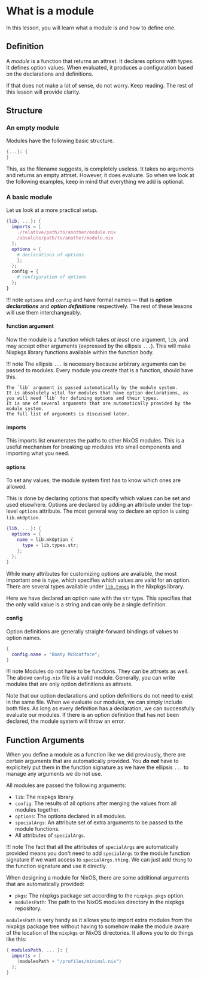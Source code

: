 # What is a module

In this lesson, you will learn what a module is and how to define one.

## Definition

A *module* is a function that returns an attrset.
It declares options with types.
It defines option values.
When evaluated, it produces a configuration based on the declarations and definitions.

If that does not make a lot of sense, do not worry.
Keep reading.
The rest of this lesson will provide clarity.

## Structure

### An empty module

Modules have the following basic structure.

```nix title="useless.nix"
{...}: {
}
```

This, as the filename suggests, is completely useless.
It takes no arguments and returns an empty attrset.
However, it does evaluate.
So when we look at the following examples, keep in mind that everything we add is optional.

### A basic module

Let us look at a more practical setup.

```nix title="default.nix"
{lib, ...}: {
  imports = [
    ./relative/path/to/another/module.nix
    /absolute/path/to/another/module.nix
  ];
  options = {
    # declarations of options
    };
  };
  config = {
    # configuration of options
  };
}
```

!!! note
    `options` and `config` and have formal names —
    that is ***option declarations*** and ***option definitions*** respectively.
    The rest of these lessons will use them interchangeably.

#### function argument

Now the module is a function which takes *at least* one argument, `lib`,
and may accept other arguments (expressed by the ellipsis `...`).
This will make Nixpkgs library functions available within the function body.

!!! note
    The ellipsis `...` is necessary because arbitrary arguments can be passed to modules.
    Every module you create that is a function, should have this.

    The `lib` argument is passed automatically by the module system.
    It is absolutely vital for modules that have option declarations, as you will need `lib` for defining options and their types.
    It is one of several arguments that are automatically provided by the module system.
    The full list of arguments is discussed later.

#### imports

This imports list enumerates the paths to other NixOS modules.
This is a useful mechanism for breaking up modules into small components and importing what you need.

#### options

To set any values, the module system first has to know which ones are allowed.

This is done by declaring options that specify which values can be set and used elsewhere.
Options are declared by adding an attribute under the top-level `options` attribute.
The most general way to declare an option is using `lib.mkOption`.

``` nix title="options.nix"
{lib, ...}: {
  options = {
    name = lib.mkOption {
      type = lib.types.str;
    };
  };
}
```

While many attributes for customizing options are available,
the most important one is `type`,
which specifies which values are valid for an option.
There are several types available under [`lib.types`][option-types-basic] in the Nixpkgs library.

Here we have declared an option `name` with the `str` type.
This specifies that the only valid value is a string and can only be a single definition.

#### config

Option definitions are generally straight-forward bindings of values to option names.

``` nix title="config.nix"
{
  config.name = "Boaty McBoatface";
}
```

!!! note
    Modules do not have to be functions.
    They can be attrsets as well.
    The above `config.nix` file is a valid module.
    Generally, you can write modules that are only option definitions as attrsets.

Note that our option declarations and option definitions do not need to exist in the same file.
When we evaluate our modules, we can simply include both files.
As long as every definition has a declaration, we can successfully evaluate our modules.
If there is an option definition that has not been declared, the module system will throw an error.

## Function Arguments

When you define a module as a function like we did previously, there are certain arguments that are automatically provided.
You ***do not*** have to explicitely put them in the function signature as we have the ellipsis `...` to manage any arguments we do not use.

All modules are passed the following arguments:

- `lib`: The nixpkgs library.
- `config`: The results of all options after merging the values from all modules together.
- `options`: The options declared in all modules.
- `specialArgs`: An attribute set of extra arguments to be passed to the module functions.
- All attributes of `specialArgs`.

!!! note
    The fact that all the attributes of `specialArgs` are automatically provided means you don't need to add `specialArgs` to the module function signature if we want access to `specialArgs.thing`.
    We can just add `thing` to the function signature and use it directly.

When designing a module for NixOS, there are some additional arguments that are automatically provided:

- `pkgs`: The nixpkgs package set according to the `nixpkgs.pkgs` option.
- `modulesPath`: The path to the NixOS modules directory in the nixpkgs repository.

`modulesPath` is very handy as it allows you to import extra modules from the nixpkgs package tree without having to somehow make the module aware of the location of the `nixpkgs` or NixOS directories.
It allows you to do things like this:

``` nix
{ modulesPath, ... }: {
  imports = [
    (modulesPath + "/profiles/minimal.nix")
  ];
}
```

[option-types-basic]: https://nixos.org/manual/nixos/stable/#sec-option-types-basic
